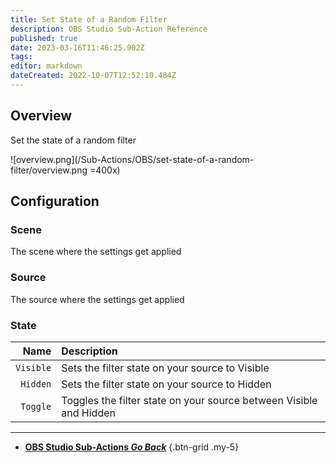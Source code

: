 ```yaml
---
title: Set State of a Random Filter
description: OBS Studio Sub-Action Reference
published: true
date: 2023-03-16T11:46:25.902Z
tags: 
editor: markdown
dateCreated: 2022-10-07T12:52:10.484Z
---
```


## Overview
Set the state of a random filter

![overview.png](/Sub-Actions/OBS/set-state-of-a-random-filter/overview.png =400x)

## Configuration
### Scene
The scene where the settings get applied

### Source
The source where the settings get applied

### State
Name | Description
----:|:------------
`Visible` | Sets the filter state on your source to Visible
`Hidden` | Sets the filter state on your source to Hidden
`Toggle` | Toggles the filter state on your source between Visible and Hidden

---

- [<i class="mdi mdi-chevron-left"></i> **OBS Studio Sub-Actions *Go Back***](/Sub-Actions/OBS)
{.btn-grid .my-5}